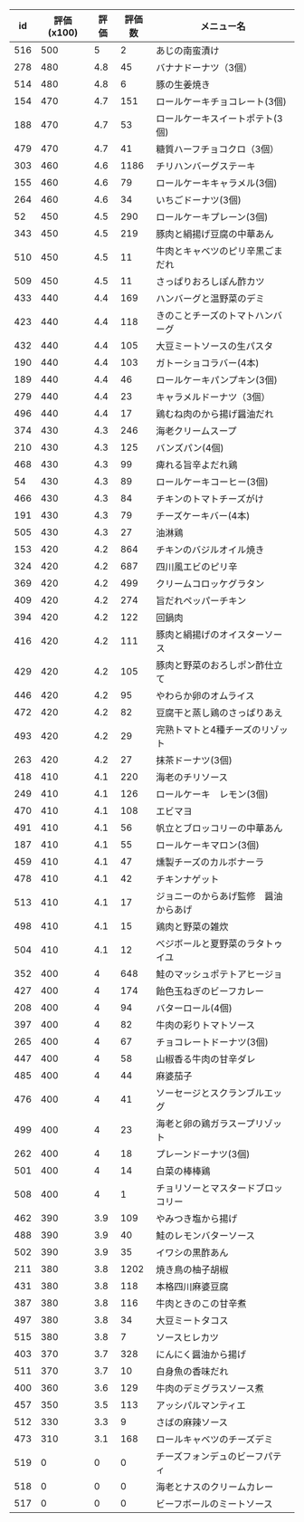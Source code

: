 | id | 評価(x100) | 評価 | 評価数 | メニュー名 |
| -- | ---------- | ---- | ------ | ---------- |
| 516 | 500 | 5 | 2 | あじの南蛮漬け |
| 278 | 480 | 4.8 | 45 | バナナドーナツ（3個） |
| 514 | 480 | 4.8 | 6 | 豚の生姜焼き |
| 154 | 470 | 4.7 | 151 | ロールケーキチョコレート(3個) |
| 188 | 470 | 4.7 | 53 | ロールケーキスイートポテト(3個) |
| 479 | 470 | 4.7 | 41 | 糖質ハーフチョコクロ（3個） |
| 303 | 460 | 4.6 | 1186 | チリハンバーグステーキ |
| 155 | 460 | 4.6 | 79 | ロールケーキキャラメル(3個) |
| 264 | 460 | 4.6 | 34 | いちごドーナツ(3個) |
| 52 | 450 | 4.5 | 290 | ロールケーキプレーン(3個) |
| 343 | 450 | 4.5 | 219 | 豚肉と絹揚げ豆腐の中華あん |
| 510 | 450 | 4.5 | 11 | 牛肉とキャベツのピリ辛黒ごまだれ |
| 509 | 450 | 4.5 | 11 | さっぱりおろしぽん酢カツ |
| 433 | 440 | 4.4 | 169 | ハンバーグと温野菜のデミ |
| 423 | 440 | 4.4 | 118 | きのことチーズのトマトハンバーグ |
| 432 | 440 | 4.4 | 105 | 大豆ミートソースの生パスタ |
| 190 | 440 | 4.4 | 103 | ガトーショコラバー(4本) |
| 189 | 440 | 4.4 | 46 | ロールケーキパンプキン(3個) |
| 279 | 440 | 4.4 | 23 | キャラメルドーナツ（3個） |
| 496 | 440 | 4.4 | 17 | 鶏むね肉のから揚げ醤油だれ |
| 374 | 430 | 4.3 | 246 | 海老クリームスープ |
| 210 | 430 | 4.3 | 125 | バンズパン(4個) |
| 468 | 430 | 4.3 | 99 | 痺れる旨辛よだれ鶏 |
| 54 | 430 | 4.3 | 89 | ロールケーキコーヒー(3個) |
| 466 | 430 | 4.3 | 84 | チキンのトマトチーズがけ |
| 191 | 430 | 4.3 | 79 | チーズケーキバー(4本) |
| 505 | 430 | 4.3 | 27 | 油淋鶏 |
| 153 | 420 | 4.2 | 864 | チキンのバジルオイル焼き |
| 324 | 420 | 4.2 | 687 | 四川風エビのピリ辛 |
| 369 | 420 | 4.2 | 499 | クリームコロッケグラタン |
| 409 | 420 | 4.2 | 274 | 旨だれペッパーチキン |
| 394 | 420 | 4.2 | 122 | 回鍋肉 |
| 416 | 420 | 4.2 | 111 | 豚肉と絹揚げのオイスターソース |
| 429 | 420 | 4.2 | 105 | 豚肉と野菜のおろしポン酢仕立て |
| 446 | 420 | 4.2 | 95 | やわらか卵のオムライス |
| 472 | 420 | 4.2 | 82 | 豆腐干と蒸し鶏のさっぱりあえ |
| 493 | 420 | 4.2 | 29 | 完熟トマトと4種チーズのリゾット |
| 263 | 420 | 4.2 | 27 | 抹茶ドーナツ(3個) |
| 418 | 410 | 4.1 | 220 | 海老のチリソース |
| 249 | 410 | 4.1 | 126 | ロールケーキ　レモン(3個) |
| 470 | 410 | 4.1 | 108 | エビマヨ |
| 491 | 410 | 4.1 | 56 | 帆立とブロッコリーの中華あん |
| 187 | 410 | 4.1 | 55 | ロールケーキマロン(3個) |
| 459 | 410 | 4.1 | 47 | 燻製チーズのカルボナーラ |
| 478 | 410 | 4.1 | 42 | チキンナゲット |
| 513 | 410 | 4.1 | 17 | ジョニーのからあげ監修　醤油からあげ |
| 498 | 410 | 4.1 | 15 | 鶏肉と野菜の雑炊 |
| 504 | 410 | 4.1 | 12 | べジボールと夏野菜のラタトゥイユ |
| 352 | 400 | 4 | 648 | 鮭のマッシュポテトアヒージョ |
| 427 | 400 | 4 | 174 | 飴色玉ねぎのビーフカレー |
| 208 | 400 | 4 | 94 | バターロール(4個) |
| 397 | 400 | 4 | 82 | 牛肉の彩りトマトソース |
| 265 | 400 | 4 | 67 | チョコレートドーナツ(3個) |
| 447 | 400 | 4 | 58 | 山椒香る牛肉の甘辛ダレ |
| 485 | 400 | 4 | 44 | 麻婆茄子 |
| 476 | 400 | 4 | 41 | ソーセージとスクランブルエッグ |
| 499 | 400 | 4 | 23 | 海老と卵の鶏ガラスープリゾット |
| 262 | 400 | 4 | 18 | プレーンドーナツ(3個) |
| 501 | 400 | 4 | 14 | 白菜の棒棒鶏 |
| 508 | 400 | 4 | 1 | チョリソーとマスタードブロッコリー |
| 462 | 390 | 3.9 | 109 | やみつき塩から揚げ |
| 488 | 390 | 3.9 | 40 | 鮭のレモンバターソース |
| 502 | 390 | 3.9 | 35 | イワシの黒酢あん |
| 211 | 380 | 3.8 | 1202 | 焼き鳥の柚子胡椒 |
| 431 | 380 | 3.8 | 118 | 本格四川麻婆豆腐 |
| 387 | 380 | 3.8 | 116 | 牛肉ときのこの甘辛煮 |
| 497 | 380 | 3.8 | 34 | 大豆ミートタコス |
| 515 | 380 | 3.8 | 7 | ソースヒレカツ |
| 403 | 370 | 3.7 | 328 | にんにく醤油から揚げ |
| 511 | 370 | 3.7 | 10 | 白身魚の香味だれ |
| 400 | 360 | 3.6 | 129 | 牛肉のデミグラスソース煮 |
| 457 | 350 | 3.5 | 113 | アッシパルマンティエ |
| 512 | 330 | 3.3 | 9 | さばの麻辣ソース |
| 473 | 310 | 3.1 | 168 | ロールキャベツのチーズデミ |
| 519 | 0 | 0 | 0 | チーズフォンデュのビーフパティ |
| 518 | 0 | 0 | 0 | 海老とナスのクリームカレー |
| 517 | 0 | 0 | 0 | ビーフボールのミートソース |
